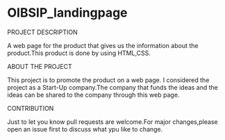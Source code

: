 # OIBSIP_landingpage

PROJECT DESCRIPTION

A web page for the product that gives us the information about the product.This product is done by using HTML,CSS.

ABOUT THE PROJECT

This project is to promote the product on a web page.
I considered the project as a Start-Up company.The company that funds the ideas and the ideas can be shared to the company through this web page.

CONTRIBUTION

Just to let you know pull requests are welcome.For major changes,please open an issue first to discuss what ypu like to change.
